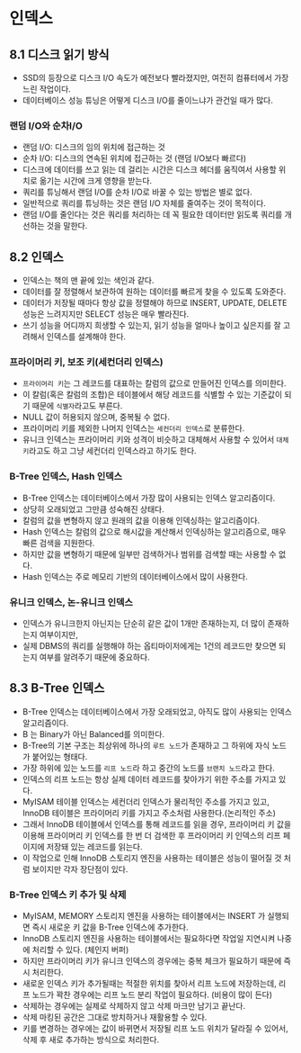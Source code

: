 # 인덱스

## 8.1 디스크 읽기 방식

- SSD의 등장으로 디스크 I/O 속도가 예전보다 빨라졌지만, 여전히 컴퓨터에서 가장 느린 작업이다.
- 데이터베이스 성능 튜닝은 어떻게 디스크 I/O를 줄이느냐가 관건일 때가 많다.

### 랜덤 I/O와 순차I/O

- 랜덤 I/O: 디스크의 임의 위치에 접근하는 것
- 순차 I/O: 디스크의 연속된 위치에 접근하는 것 (랜덤 I/O보다 빠르다)
- 디스크에 데이터를 쓰고 읽는 데 걸리는 시간은 디스크 헤더를 움직여서 사용할 위치로 옮기는 시간에 크게 영향을 받는다.
- 쿼리를 튜닝해서 랜덤 I/O를 순차 I/O로 바꿀 수 있는 방법은 별로 없다.
- 일반적으로 쿼리를 튜닝하는 것은 랜덤 I/O 자체를 줄여주는 것이 목적이다.
- 랜덤 I/O를 줄인다는 것은 쿼리를 처리하는 데 꼭 필요한 데이터만 읽도록 쿼리를 개선하는 것을 말한다.

## 8.2 인덱스

- 인덱스는 책의 맨 끝에 있는 색인과 같다.
- 데이터를 잘 정렬해서 보관하여 원하는 데이터를 빠르게 찾을 수 있도록 도와준다.
- 데이터가 저장될 때마다 항상 값을 정렬해야 하므로 INSERT, UPDATE, DELETE 성능은 느려지지만 SELECT 성능은 매우 빨라진다.
- 쓰기 성능을 어디까지 희생할 수 있는지, 읽기 성능을 얼마나 높이고 싶은지를 잘 고려해서 인덱스를 설계해야 한다.

### 프라이머리 키, 보조 키(세컨더리 인덱스)

- `프라이머리 키`는 그 레코드를 대표하는 칼럼의 값으로 만들어진 인덱스를 의미한다.
- 이 칼럼(혹은 칼럼의 조합)은 테이블에서 해당 레코드를 식별할 수 있는 기준값이 되기 때문에 `식별자`라고도 부른다.
- NULL 값이 허용되지 않으며, 중복될 수 없다.
- 프라이머리 키를 제외한 나머지 인덱스는 `세컨더리 인덱스`로 분류한다.
- 유니크 인덱스는 프라이머리 키와 성격이 비슷하고 대체해서 사용할 수 있어서 `대체 키`라고도 하고 그냥 세컨더리 인덱스라고 하기도 한다.

### B-Tree 인덱스, Hash 인덱스

- B-Tree 인덱스는 데이터베이스에서 가장 많이 사용되는 인덱스 알고리즘이다.
- 상당히 오래되었고 그만큼 성숙해진 상태다.
- 칼럼의 값을 변형하지 않고 원래의 값을 이용해 인덱싱하는 알고리즘이다.
- Hash 인덱스는 칼럼의 값으로 해시값을 계산해서 인덱싱하는 알고리즘으로, 매우 빠른 검색을 지원한다.
- 하지만 값을 변형하기 때문에 일부만 검색하거나 범위를 검색할 때는 사용할 수 없다.
- Hash 인덱스는 주로 메모리 기반의 데이터베이스에서 많이 사용한다.

### 유니크 인덱스, 논-유니크 인덱스

- 인덱스가 유니크한지 아닌지는 단순히 같은 값이 1개만 존재하는지, 더 많이 존재하는지 여부이지만,
- 실제 DBMS의 쿼리를 실행해야 하는 옵티마이저에게는 1건의 레코드만 찾으면 되는지 여부를 알려주기 때문에 중요하다.

## 8.3 B-Tree 인덱스

- B-Tree 인덱스는 데이터베이스에서 가장 오래되었고, 아직도 많이 사용되는 인덱스 알고리즘이다.
- B 는 Binary가 아닌 Balanced를 의미한다.
- B-Tree의 기본 구조는 최상위에 하나의 `루트 노드`가 존재하고 그 하위에 자식 노드가 붙어있는 형태다.
- 가장 하위에 있는 노드를 `리프 노드`라 하고 중간의 노드를 `브랜치 노드`라고 한다.
- 인덱스의 리프 노드는 항상 실제 데이터 레코드를 찾아가기 위한 주소를 가지고 있다.
- MyISAM 테이블 인덱스는 세컨더리 인덱스가 물리적인 주소를 가지고 있고, InnoDB 테이블은 프라이머리 키를 가지고 주소처럼 사용한다.(논리적인 주소)
- 그래서 InnoDB 테이블에서 인덱스를 통해 레코드를 읽을 경우, 프라이머리 키 값을 이용해 프라이머리 키 인덱스를 한 번 더 검색한 후 프라이머리 키 인덱스의 리프 페이지에 저장돼 있는 레코드를 읽는다.
- 이 작업으로 인해 InnoDB 스토리지 엔진을 사용하는 테이블은 성능이 떨어질 것 처럼 보이지만 각자 장단점이 있다.

### B-Tree 인덱스 키 추가 및 삭제

- MyISAM, MEMORY 스토리지 엔진을 사용하는 테이블에서는 INSERT 가 실행되면 즉시 새로운 키 값을 B-Tree 인덱스에 추가한다.
- InnoDB 스토리지 엔진을 사용하는 테이블에서는 필요하다면 작업일 지연시켜 나중에 처리할 수 있다. (체인지 버퍼)
- 하지만 프라이머리 키가 유니크 인덱스의 경우에는 중복 체크가 필요하기 때문에 즉시 처리한다.
- 새로운 인덱스 키가 추가될때는 적절한 위치를 찾아서 리프 노드에 저장하는데, 리프 노드가 꽉찬 경우에는 리프 노드 분리 작업이 필요하다. (비용이 많이 든다)
- 삭제하는 경우에는 실제로 삭제하지 않고 삭제 마크만 남기고 끝난다.
- 삭제 마킹된 공간은 그대로 방치하거나 재활용할 수 있다.
- 키를 변경하는 경우에는 값이 바뀌면서 저장될 리프 노드 위치가 달라질 수 있어서, 삭제 후 새로 추가하는 방식으로 처리한다.